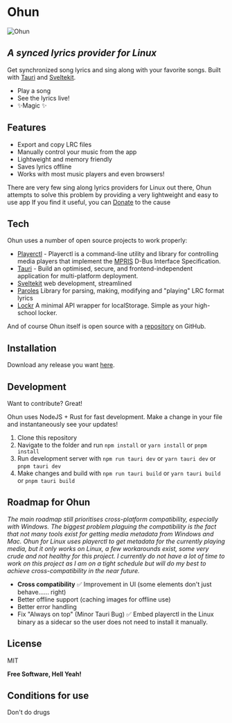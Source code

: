 
# Ohun

![Ohun](https://i.postimg.cc/CLHcqxBZ/icon-192.png)

## _A synced lyrics provider for Linux_

Get synchronized song lyrics and sing along with your favorite songs.
Built with [Tauri](https://tauri.app/) and [Sveltekit](https://kit.svelte.dev/).

- Play a song
- See the lyrics live!
- ✨Magic ✨

## Features

- Export and copy LRC files
- Manually control your music from the app
- Lightweight and memory friendly
- Saves lyrics offline
- Works with most music players and even browsers!

There are very few sing along lyrics providers for Linux out there, Ohun attempts to solve this problem by providing a very lightweight and easy to use app
If you find it useful, you can [Donate](https://buymeacoffee.com/n3rdyn3rd) to the cause

## Tech

Ohun uses a number of open source projects to work properly:

- [Playerctl](https://github.com/altdesktop/playerctl) - Playerctl is a command-line utility and library for controlling media players that implement the [MPRIS](http://specifications.freedesktop.org/mpris-spec/latest/) D-Bus Interface Specification.
- [Tauri](https://tauri.app/) - Build an optimised, secure, and frontend-independent application for multi-platform deployment.
- [Sveltekit](https://kit.svelte.dev/) web development, streamlined
- [Paroles](https://github.com/Clarkkkk/paroles) Library for parsing, making, modifying and "playing" LRC format lyrics
- [Lockr](https://github.com/tsironis/lockr) A minimal API wrapper for localStorage. Simple as your high-school locker.

And of course Ohun itself is open source with a [repository](https://github.com/n3-rd/ohun) on GitHub.

## Installation

Download any release you want [here](https://github.com/n3-rd/ohun/releases/).

## Development

Want to contribute? Great!

Ohun uses NodeJS + Rust for fast development.
Make a change in your file and instantaneously see your updates!

1.  Clone this repository
2.  Navigate to the folder and run `npm install` or `yarn install` or `pnpm install`
3.  Run development server with `npm run tauri dev` or `yarn tauri dev` or `pnpm tauri dev`
4.  Make changes and build with `npm run tauri build` or `yarn tauri build` or `pnpm tauri build`

## Roadmap for Ohun

*The main roadmap still prioritises cross-platform compatibility, especially with Windows. The biggest problem plaguing the compatibility is the fact that not many tools exist for getting media metadata from Windows and Mac. Ohun for Linux uses playerctl to get metadata for the currently playing media, but it only works on Linux, a few workarounds exist, some very crude and not healthy for this project. I currently do not have a lot of time to work on this project as I am on a tight schedule but will do my best to achieve cross-compatibility in the near future.*

- **Cross compatibility**
✅ Improvement in UI (some elements don't just behave...... right)
- Better offline support (caching images for offline use)
- Better error handling
- Fix "Always on top" (Minor Tauri Bug)
✅ Embed playerctl in the Linux binary as a sidecar so the user does not need to install it manually.

## License

MIT

**Free Software, Hell Yeah!**

## Conditions for use

Don't do drugs
